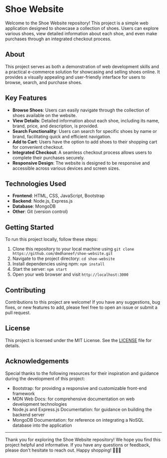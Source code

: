 # Shoe Website

Welcome to the Shoe Website repository! This project is a simple web application designed to showcase a collection of shoes. Users can explore various shoes, view detailed information about each shoe, and even make purchases through an integrated checkout process.

## About

This project serves as both a demonstration of web development skills and a practical e-commerce solution for showcasing and selling shoes online. It provides a visually appealing and user-friendly interface for users to browse, search, and purchase shoes.

## Key Features

- **Browse Shoes**: Users can easily navigate through the collection of shoes available on the website.
- **View Details**: Detailed information about each shoe, including its name, brand, price, and description, is provided.
- **Search Functionality**: Users can search for specific shoes by name or brand, facilitating quick and efficient navigation.
- **Add to Cart**: Users have the option to add shoes to their shopping cart for convenient checkout.
- **Integrated Checkout**: A seamless checkout process allows users to complete their purchases securely.
- **Responsive Design**: The website is designed to be responsive and accessible across various devices and screen sizes.

## Technologies Used

- **Frontend**: HTML, CSS, JavaScript, Bootstrap
- **Backend**: Node.js, Express.js
- **Database**: MongoDB
- **Other**: Git (version control)

## Getting Started

To run this project locally, follow these steps:

1. Clone this repository to your local machine using `git clone https://github.com/dmdhaneef/shoe-website.git`
2. Navigate to the project directory: `cd shoe-website`
3. Install dependencies using npm: `npm install`
4. Start the server: `npm start`
5. Open your web browser and visit `http://localhost:3000`

## Contributing

Contributions to this project are welcome! If you have any suggestions, bug fixes, or new features to add, please feel free to open an issue or submit a pull request.

## License

This project is licensed under the MIT License. See the [LICENSE](LICENSE) file for details.

## Acknowledgements

Special thanks to the following resources for their inspiration and guidance during the development of this project:

- Bootstrap: for providing a responsive and customizable front-end framework
- MDN Web Docs: for comprehensive documentation on web development technologies
- Node.js and Express.js Documentation: for guidance on building the backend server
- MongoDB Documentation: for reference on integrating a NoSQL database into the application

---

Thank you for exploring the Shoe Website repository! We hope you find this project helpful and informative. If you have any questions or feedback, please don't hesitate to reach out. Happy shopping! 🥿👟👞
